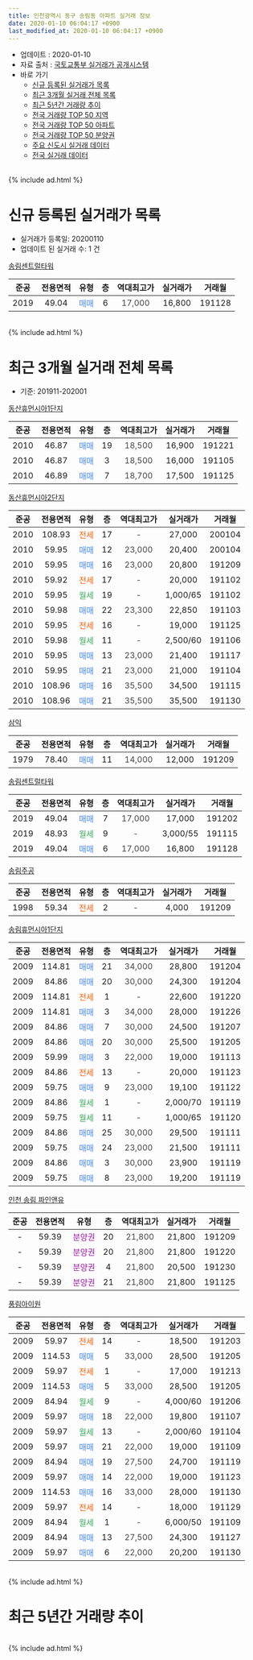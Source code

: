 ```yaml
---
title: 인천광역시 동구 송림동 아파트 실거래 정보
date: 2020-01-10 06:04:17 +0900
last_modified_at: 2020-01-10 06:04:17 +0900
---
```


* 업데이트 : 2020-01-10
* 자료 출처 : [국토교통부 실거래가 공개시스템](http://rt.molit.go.kr)
* 바로 가기
    * [신규 등록된 실거래가 목록](#신규-등록된-실거래가-목록)
    * [최근 3개월 실거래 전체 목록](#최근-3개월-실거래-전체-목록)
    * [최근 5년간 거래량 추이](#최근-5년간-거래량-추이)
    * [전국 거래량 TOP 50 지역](https://inasie.github.io/apt-trade-info/최근-3개월-전국에서-가장-거래가-많이-발생한-지역)
    * [전국 거래량 TOP 50 아파트](https://inasie.github.io/apt-trade-info/최근-3개월-전국에서-가장-거래가-많이-발생한-아파트)
    * [전국 거래량 TOP 50 분양권](https://inasie.github.io/apt-trade-info/최근-3개월-전국에서-가장-거래가-많이-발생한-분양권)
    * [주요 신도시 실거래 데이터](https://inasie.github.io/apt-trade-info/주요-신도시)
    * [전국 실거래 데이터](https://inasie.github.io/apt-trade-info/전국)
<br>
{% include ad.html %}
<br>

# 신규 등록된 실거래가 목록
* 실거래가 등록일: 20200110
* 업데이트 된 실거래 수: 1 건


[송림센트럴타워](https://search.naver.com/search.naver?query=%EC%9D%B8%EC%B2%9C%EA%B4%91%EC%97%AD%EC%8B%9C+%EB%8F%99%EA%B5%AC+%EC%86%A1%EB%A6%BC%EB%8F%99+%EC%86%A1%EB%A6%BC%EC%84%BC%ED%8A%B8%EB%9F%B4%ED%83%80%EC%9B%8C)

|준공|전용면적|유형|층|역대최고가|실거래가|거래월|
|:---:|:---:|:---:|:---:|:---:|:---:|:---:|
|2019|49.04|<span style="color:#4285f3">매매</span>|6|<span style="color:#444444">17,000</span>|16,800|191128|


<br>
{% include ad.html %}
<br>

# 최근 3개월 실거래 전체 목록
* 기준: 201911-202001


[동산휴먼시아1단지](https://search.naver.com/search.naver?query=%EC%9D%B8%EC%B2%9C%EA%B4%91%EC%97%AD%EC%8B%9C+%EB%8F%99%EA%B5%AC+%EC%86%A1%EB%A6%BC%EB%8F%99+%EB%8F%99%EC%82%B0%ED%9C%B4%EB%A8%BC%EC%8B%9C%EC%95%841%EB%8B%A8%EC%A7%80)

|준공|전용면적|유형|층|역대최고가|실거래가|거래월|
|:---:|:---:|:---:|:---:|:---:|:---:|:---:|
|2010|46.87|<span style="color:#4285f3">매매</span>|19|<span style="color:#444444">18,500</span>|16,900|191221|
|2010|46.87|<span style="color:#4285f3">매매</span>|3|<span style="color:#444444">18,500</span>|16,000|191105|
|2010|46.89|<span style="color:#4285f3">매매</span>|7|<span style="color:#444444">18,700</span>|17,500|191125|

[동산휴먼시아2단지](https://search.naver.com/search.naver?query=%EC%9D%B8%EC%B2%9C%EA%B4%91%EC%97%AD%EC%8B%9C+%EB%8F%99%EA%B5%AC+%EC%86%A1%EB%A6%BC%EB%8F%99+%EB%8F%99%EC%82%B0%ED%9C%B4%EB%A8%BC%EC%8B%9C%EC%95%842%EB%8B%A8%EC%A7%80)

|준공|전용면적|유형|층|역대최고가|실거래가|거래월|
|:---:|:---:|:---:|:---:|:---:|:---:|:---:|
|2010|108.93|<span style="color:#ff5a00">전세</span>|17|<span style="color:#444444">-</span>|27,000|200104|
|2010|59.95|<span style="color:#4285f3">매매</span>|12|<span style="color:#444444">23,000</span>|20,400|200104|
|2010|59.95|<span style="color:#4285f3">매매</span>|16|<span style="color:#444444">23,000</span>|20,800|191209|
|2010|59.92|<span style="color:#ff5a00">전세</span>|17|<span style="color:#444444">-</span>|20,000|191102|
|2010|59.95|<span style="color:#34a853">월세</span>|19|<span style="color:#444444">-</span>|1,000/65|191102|
|2010|59.98|<span style="color:#4285f3">매매</span>|22|<span style="color:#444444">23,300</span>|22,850|191103|
|2010|59.95|<span style="color:#ff5a00">전세</span>|16|<span style="color:#444444">-</span>|19,000|191125|
|2010|59.98|<span style="color:#34a853">월세</span>|11|<span style="color:#444444">-</span>|2,500/60|191106|
|2010|59.95|<span style="color:#4285f3">매매</span>|13|<span style="color:#444444">23,000</span>|21,400|191117|
|2010|59.95|<span style="color:#4285f3">매매</span>|21|<span style="color:#444444">23,000</span>|21,000|191104|
|2010|108.96|<span style="color:#4285f3">매매</span>|16|<span style="color:#444444">35,500</span>|34,500|191115|
|2010|108.96|<span style="color:#4285f3">매매</span>|21|<span style="color:#444444">35,500</span>|35,500|191130|

[삼익](https://search.naver.com/search.naver?query=%EC%9D%B8%EC%B2%9C%EA%B4%91%EC%97%AD%EC%8B%9C+%EB%8F%99%EA%B5%AC+%EC%86%A1%EB%A6%BC%EB%8F%99+%EC%82%BC%EC%9D%B5)

|준공|전용면적|유형|층|역대최고가|실거래가|거래월|
|:---:|:---:|:---:|:---:|:---:|:---:|:---:|
|1979|78.40|<span style="color:#4285f3">매매</span>|11|<span style="color:#444444">14,000</span>|12,000|191209|

[송림센트럴타워](https://search.naver.com/search.naver?query=%EC%9D%B8%EC%B2%9C%EA%B4%91%EC%97%AD%EC%8B%9C+%EB%8F%99%EA%B5%AC+%EC%86%A1%EB%A6%BC%EB%8F%99+%EC%86%A1%EB%A6%BC%EC%84%BC%ED%8A%B8%EB%9F%B4%ED%83%80%EC%9B%8C)

|준공|전용면적|유형|층|역대최고가|실거래가|거래월|
|:---:|:---:|:---:|:---:|:---:|:---:|:---:|
|2019|49.04|<span style="color:#4285f3">매매</span>|7|<span style="color:#444444">17,000</span>|17,000|191202|
|2019|48.93|<span style="color:#34a853">월세</span>|9|<span style="color:#444444">-</span>|3,000/55|191115|
|2019|49.04|<span style="color:#4285f3">매매</span>|6|<span style="color:#444444">17,000</span>|16,800|191128|

[송림주공](https://search.naver.com/search.naver?query=%EC%9D%B8%EC%B2%9C%EA%B4%91%EC%97%AD%EC%8B%9C+%EB%8F%99%EA%B5%AC+%EC%86%A1%EB%A6%BC%EB%8F%99+%EC%86%A1%EB%A6%BC%EC%A3%BC%EA%B3%B5)

|준공|전용면적|유형|층|역대최고가|실거래가|거래월|
|:---:|:---:|:---:|:---:|:---:|:---:|:---:|
|1998|59.34|<span style="color:#ff5a00">전세</span>|2|<span style="color:#444444">-</span>|4,000|191209|

[송림휴먼시아1단지](https://search.naver.com/search.naver?query=%EC%9D%B8%EC%B2%9C%EA%B4%91%EC%97%AD%EC%8B%9C+%EB%8F%99%EA%B5%AC+%EC%86%A1%EB%A6%BC%EB%8F%99+%EC%86%A1%EB%A6%BC%ED%9C%B4%EB%A8%BC%EC%8B%9C%EC%95%841%EB%8B%A8%EC%A7%80)

|준공|전용면적|유형|층|역대최고가|실거래가|거래월|
|:---:|:---:|:---:|:---:|:---:|:---:|:---:|
|2009|114.81|<span style="color:#4285f3">매매</span>|21|<span style="color:#444444">34,000</span>|28,800|191204|
|2009|84.86|<span style="color:#4285f3">매매</span>|20|<span style="color:#444444">30,000</span>|24,300|191204|
|2009|114.81|<span style="color:#ff5a00">전세</span>|1|<span style="color:#444444">-</span>|22,600|191220|
|2009|114.81|<span style="color:#4285f3">매매</span>|3|<span style="color:#444444">34,000</span>|28,000|191226|
|2009|84.86|<span style="color:#4285f3">매매</span>|7|<span style="color:#444444">30,000</span>|24,500|191207|
|2009|84.86|<span style="color:#4285f3">매매</span>|20|<span style="color:#444444">30,000</span>|25,500|191205|
|2009|59.99|<span style="color:#4285f3">매매</span>|3|<span style="color:#444444">22,000</span>|19,000|191113|
|2009|84.86|<span style="color:#ff5a00">전세</span>|13|<span style="color:#444444">-</span>|20,000|191123|
|2009|59.75|<span style="color:#4285f3">매매</span>|9|<span style="color:#444444">23,000</span>|19,100|191122|
|2009|84.86|<span style="color:#34a853">월세</span>|1|<span style="color:#444444">-</span>|2,000/70|191119|
|2009|59.75|<span style="color:#34a853">월세</span>|11|<span style="color:#444444">-</span>|1,000/65|191120|
|2009|84.86|<span style="color:#4285f3">매매</span>|25|<span style="color:#444444">30,000</span>|29,500|191111|
|2009|59.75|<span style="color:#4285f3">매매</span>|24|<span style="color:#444444">23,000</span>|21,500|191111|
|2009|84.86|<span style="color:#4285f3">매매</span>|3|<span style="color:#444444">30,000</span>|23,900|191119|
|2009|59.75|<span style="color:#4285f3">매매</span>|8|<span style="color:#444444">23,000</span>|19,200|191119|

[인천 송림 파인앤유](https://search.naver.com/search.naver?query=%EC%9D%B8%EC%B2%9C%EA%B4%91%EC%97%AD%EC%8B%9C+%EB%8F%99%EA%B5%AC+%EC%86%A1%EB%A6%BC%EB%8F%99+%EC%9D%B8%EC%B2%9C+%EC%86%A1%EB%A6%BC+%ED%8C%8C%EC%9D%B8%EC%95%A4%EC%9C%A0)

|준공|전용면적|유형|층|역대최고가|실거래가|거래월|
|:---:|:---:|:---:|:---:|:---:|:---:|:---:|
|-|59.39|<span style="color:#9C11A5">분양권</span>|20|<span style="color:#444444">21,800</span>|21,800|191209|
|-|59.39|<span style="color:#9C11A5">분양권</span>|20|<span style="color:#444444">21,800</span>|21,800|191220|
|-|59.39|<span style="color:#9C11A5">분양권</span>|4|<span style="color:#444444">21,800</span>|20,500|191230|
|-|59.39|<span style="color:#9C11A5">분양권</span>|21|<span style="color:#444444">21,800</span>|21,800|191125|

[풍림아이원](https://search.naver.com/search.naver?query=%EC%9D%B8%EC%B2%9C%EA%B4%91%EC%97%AD%EC%8B%9C+%EB%8F%99%EA%B5%AC+%EC%86%A1%EB%A6%BC%EB%8F%99+%ED%92%8D%EB%A6%BC%EC%95%84%EC%9D%B4%EC%9B%90)

|준공|전용면적|유형|층|역대최고가|실거래가|거래월|
|:---:|:---:|:---:|:---:|:---:|:---:|:---:|
|2009|59.97|<span style="color:#ff5a00">전세</span>|14|<span style="color:#444444">-</span>|18,500|191203|
|2009|114.53|<span style="color:#4285f3">매매</span>|5|<span style="color:#444444">33,000</span>|28,500|191205|
|2009|59.97|<span style="color:#ff5a00">전세</span>|1|<span style="color:#444444">-</span>|17,000|191213|
|2009|114.53|<span style="color:#4285f3">매매</span>|5|<span style="color:#444444">33,000</span>|28,500|191205|
|2009|84.94|<span style="color:#34a853">월세</span>|9|<span style="color:#444444">-</span>|4,000/60|191206|
|2009|59.97|<span style="color:#4285f3">매매</span>|18|<span style="color:#444444">22,000</span>|19,800|191107|
|2009|59.97|<span style="color:#34a853">월세</span>|13|<span style="color:#444444">-</span>|2,000/60|191104|
|2009|59.97|<span style="color:#4285f3">매매</span>|21|<span style="color:#444444">22,000</span>|19,000|191109|
|2009|84.94|<span style="color:#4285f3">매매</span>|19|<span style="color:#444444">27,500</span>|24,700|191119|
|2009|59.97|<span style="color:#4285f3">매매</span>|14|<span style="color:#444444">22,000</span>|19,000|191123|
|2009|114.53|<span style="color:#4285f3">매매</span>|16|<span style="color:#444444">33,000</span>|28,000|191130|
|2009|59.97|<span style="color:#ff5a00">전세</span>|14|<span style="color:#444444">-</span>|18,000|191129|
|2009|84.94|<span style="color:#34a853">월세</span>|1|<span style="color:#444444">-</span>|6,000/50|191109|
|2009|84.94|<span style="color:#4285f3">매매</span>|13|<span style="color:#444444">27,500</span>|24,300|191127|
|2009|59.97|<span style="color:#4285f3">매매</span>|6|<span style="color:#444444">22,000</span>|20,200|191130|


<br>
{% include ad.html %}
<br>

# 최근 5년간 거래량 추이


<div style="width:100%;">
    <canvas id="deal_progress" height="200"></canvas>
</div>

<script>
new Chart(document.getElementById("deal_progress"), {
    type: 'line',
    data: {
        labels: ['201501','201502','201503','201504','201505','201506','201507','201508','201509','201510','201511','201512','201601','201602','201603','201604','201605','201606','201607','201608','201609','201610','201611','201612','201701','201702','201703','201704','201705','201706','201707','201708','201709','201710','201711','201712','201801','201802','201803','201804','201805','201806','201807','201808','201809','201810','201811','201812','201901','201902','201903','201904','201905','201906','201907','201908','201909','201910','201911','201912','202001'],
        datasets: [{
            label: '매매',
            pointRadius: 1,
            data: [43, 30, 81, 40, 26, 26, 35, 37, 27, 47, 26, 11, 13, 21, 33, 29, 44, 25, 26, 45, 44, 45, 22, 20, 9, 28, 27, 33, 22, 24, 31, 28, 32, 23, 21, 17, 24, 13, 40, 19, 22, 29, 18, 23, 31, 39, 24, 11, 21, 18, 23, 23, 19, 13, 28, 23, 26, 28, 22, 14, 1],
            borderColor: "rgba(255, 201, 14, 1)",
            backgroundColor: "rgba(255, 201, 14, 0.5)",
            fill: false,
            lineTension: 0
        },{
            label: '전월세',
            pointRadius: 1,
            data: [25, 21, 23, 10, 18, 15, 11, 14, 16, 11, 18, 13, 6, 10, 19, 24, 16, 8, 12, 18, 24, 28, 11, 14, 13, 23, 12, 6, 6, 10, 19, 10, 8, 10, 11, 15, 10, 11, 17, 16, 12, 19, 10, 14, 14, 10, 11, 15, 9, 15, 13, 10, 7, 11, 11, 8, 14, 10, 11, 5, 1],
            borderColor: "rgba(0, 141, 185, 1)",
            backgroundColor: "rgba(0, 141, 185, 0.5)",
            fill: false,
            lineTension: 0
        }
        ]
    },
    options: {
        responsive: true,
        title: {
            display: false
        },
        tooltips: {
            mode: 'index',
            intersect: false
        },
        hover: {
            mode: 'nearest',
            intersect: true
        },
        scales: {
            xAxes: [{
                display: true,
                scaleLabel: {
                    display: true,
                    labelString: '년/월'
                }
            }],
            yAxes: [{
                display: true,
                ticks: {
                    suggestedMin: 0,
                },
                scaleLabel: {
                    display: true,
                    labelString: '실거래 수'
                }
            }]
        }
    }
});

</script>


<br>
{% include ad.html %}
<br>

